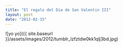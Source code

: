 ```yaml
---
title: "El regalo del Dia de San Valentin III"
layout: post
date: "2012-02-15"
---
```


![yo yo]({{ site.baseurl }}/assets/images/2012/tumblr_lzfztdw0kk1qlj3bd.jpg)
